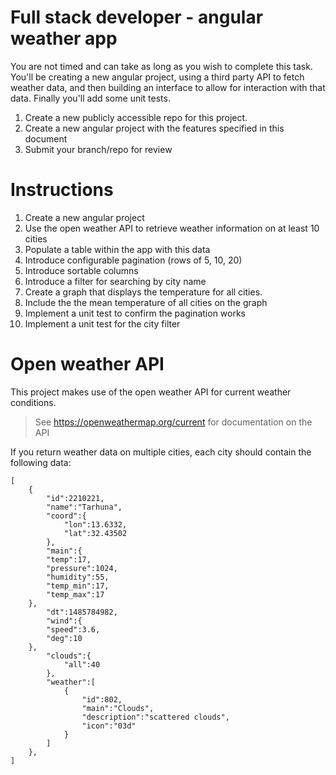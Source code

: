 # Full stack developer - angular weather app
You are not timed and can take as long as you wish to complete this task. You'll be creating a new angular project, using a third party API to fetch weather data, and then building an interface to allow for interaction with that data. Finally you'll add some unit tests.

1. Create a new publicly accessible repo for this project. 
2. Create a new angular project with the features specified in this document
3. Submit your branch/repo for review

# Instructions
1. Create a new angular project
2. Use the open weather API to retrieve weather information on at least 10 cities
3. Populate a table within the app with this data
4. Introduce configurable pagination (rows of 5, 10, 20)
5. Introduce sortable columns
6. Introduce a filter for searching by city name
7. Create a graph that displays the temperature for all cities.
8. Include the the mean temperature of all cities on the graph
7. Implement a unit test to confirm the pagination works
8. Implement a unit test for the city filter

# Open weather API

This project makes use of the open weather API for current weather conditions.

> See https://openweathermap.org/current for documentation on the API

If you return weather data on multiple cities, each city should contain the following data: 

```
[  
	{  
		"id":2210221,  
		"name":"Tarhuna",  
		"coord":{  
			"lon":13.6332,  
			"lat":32.43502  
		},  
		"main":{  
		"temp":17,  
		"pressure":1024,  
		"humidity":55,  
		"temp_min":17,  
		"temp_max":17  
	},  
		"dt":1485784982,  
		"wind":{  
		"speed":3.6,  
		"deg":10  
	},  
		"clouds":{  
			"all":40  
		},  
		"weather":[  
			{  
				"id":802,  
				"main":"Clouds",  
				"description":"scattered clouds",  
				"icon":"03d"  
			}  
		]  
	},  
] 
```
